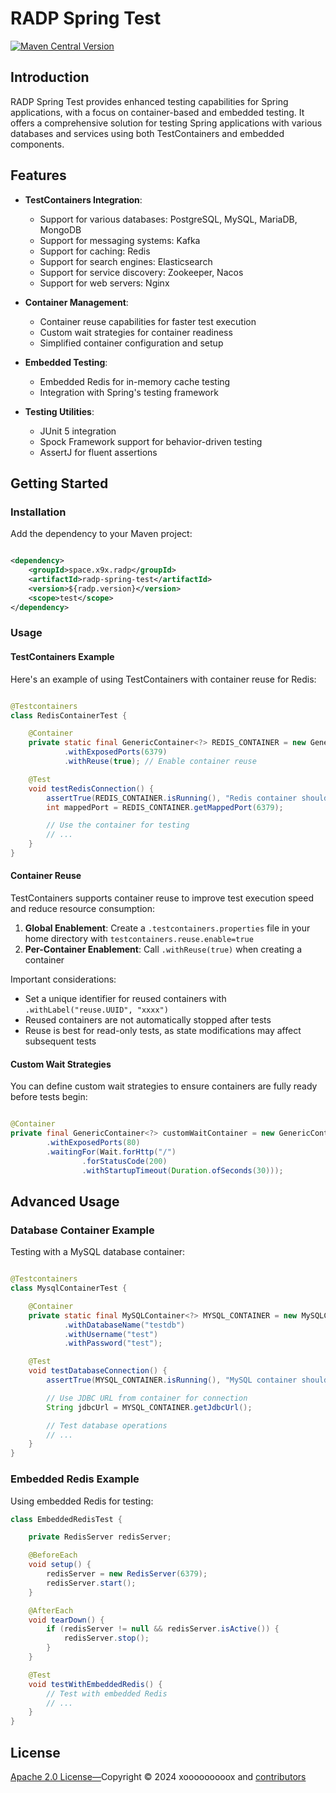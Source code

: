 # RADP Spring Test

[![Maven Central Version](https://img.shields.io/maven-central/v/space.x9x.radp/radp-spring-test?style=for-the-badge)](https://central.sonatype.com/artifact/space.x9x.radp/radp-spring-test)

## Introduction

RADP Spring Test provides enhanced testing capabilities for Spring applications, with a focus on container-based and
embedded testing. It offers a comprehensive solution for testing Spring applications with various databases and services
using both TestContainers and embedded components.

## Features

- **TestContainers Integration**:
  - Support for various databases: PostgreSQL, MySQL, MariaDB, MongoDB
  - Support for messaging systems: Kafka
  - Support for caching: Redis
  - Support for search engines: Elasticsearch
  - Support for service discovery: Zookeeper, Nacos
  - Support for web servers: Nginx

- **Container Management**:
  - Container reuse capabilities for faster test execution
  - Custom wait strategies for container readiness
  - Simplified container configuration and setup

- **Embedded Testing**:
  - Embedded Redis for in-memory cache testing
  - Integration with Spring's testing framework

- **Testing Utilities**:
  - JUnit 5 integration
  - Spock Framework support for behavior-driven testing
  - AssertJ for fluent assertions

## Getting Started

### Installation

Add the dependency to your Maven project:

```xml

<dependency>
    <groupId>space.x9x.radp</groupId>
    <artifactId>radp-spring-test</artifactId>
    <version>${radp.version}</version>
    <scope>test</scope>
</dependency>
```

### Usage

#### TestContainers Example

Here's an example of using TestContainers with container reuse for Redis:

```java

@Testcontainers
class RedisContainerTest {

    @Container
    private static final GenericContainer<?> REDIS_CONTAINER = new GenericContainer<>("redis:6.2.6-alpine")
            .withExposedPorts(6379)
            .withReuse(true); // Enable container reuse

    @Test
    void testRedisConnection() {
        assertTrue(REDIS_CONTAINER.isRunning(), "Redis container should be running");
        int mappedPort = REDIS_CONTAINER.getMappedPort(6379);

        // Use the container for testing
        // ...
    }
}
```

#### Container Reuse

TestContainers supports container reuse to improve test execution speed and reduce resource consumption:

1. **Global Enablement**: Create a `.testcontainers.properties` file in your home directory with
   `testcontainers.reuse.enable=true`
2. **Per-Container Enablement**: Call `.withReuse(true)` when creating a container

Important considerations:

- Set a unique identifier for reused containers with `.withLabel("reuse.UUID", "xxxx")`
- Reused containers are not automatically stopped after tests
- Reuse is best for read-only tests, as state modifications may affect subsequent tests

#### Custom Wait Strategies

You can define custom wait strategies to ensure containers are fully ready before tests begin:

```java

@Container
private final GenericContainer<?> customWaitContainer = new GenericContainer<>("nginx:1.21.6")
        .withExposedPorts(80)
        .waitingFor(Wait.forHttp("/")
                .forStatusCode(200)
                .withStartupTimeout(Duration.ofSeconds(30)));
```

## Advanced Usage

### Database Container Example

Testing with a MySQL database container:

```java

@Testcontainers
class MysqlContainerTest {

    @Container
    private static final MySQLContainer<?> MYSQL_CONTAINER = new MySQLContainer<>("mysql:8.0")
            .withDatabaseName("testdb")
            .withUsername("test")
            .withPassword("test");

    @Test
    void testDatabaseConnection() {
        assertTrue(MYSQL_CONTAINER.isRunning(), "MySQL container should be running");

        // Use JDBC URL from container for connection
        String jdbcUrl = MYSQL_CONTAINER.getJdbcUrl();

        // Test database operations
        // ...
    }
}
```

### Embedded Redis Example

Using embedded Redis for testing:

```java
class EmbeddedRedisTest {

    private RedisServer redisServer;

    @BeforeEach
    void setup() {
        redisServer = new RedisServer(6379);
        redisServer.start();
    }

    @AfterEach
    void tearDown() {
        if (redisServer != null && redisServer.isActive()) {
            redisServer.stop();
        }
    }

    @Test
    void testWithEmbeddedRedis() {
        // Test with embedded Redis
        // ...
    }
}
```

## License

[Apache 2.0 License—](../../LICENSE)Copyright © 2024 xooooooooox
and [contributors](https://github.com/xooooooooox/radp/graphs/contributors)